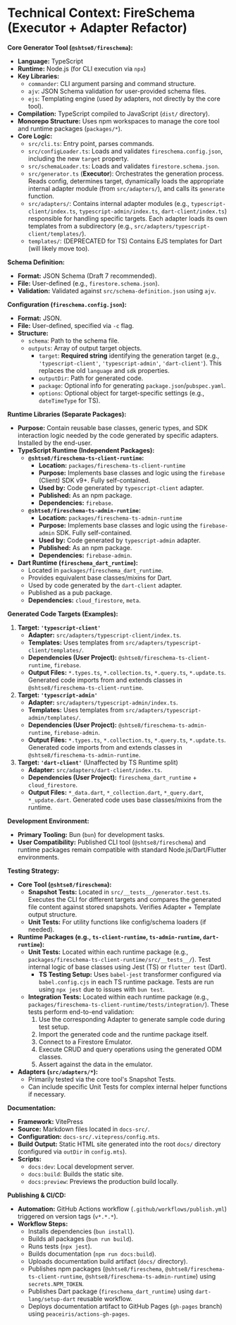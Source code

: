 # Technical Context: FireSchema (Executor + Adapter Refactor)

**Core Generator Tool (`@shtse8/fireschema`):**

- **Language:** TypeScript
- **Runtime:** Node.js (for CLI execution via `npx`)
- **Key Libraries:**
  - `commander`: CLI argument parsing and command structure.
  - `ajv`: JSON Schema validation for user-provided schema files.
  - `ejs`: Templating engine (used _by_ adapters, not directly by the core
    tool).
- **Compilation:** TypeScript compiled to JavaScript (`dist/` directory).
- **Monorepo Structure:** Uses npm workspaces to manage the core tool and
  runtime packages (`packages/*`).
- **Core Logic:**
  - `src/cli.ts`: Entry point, parses commands.
  - `src/configLoader.ts`: Loads and validates `fireschema.config.json`,
    including the new `target` property.
  - `src/schemaLoader.ts`: Loads and validates `firestore.schema.json`.
  - `src/generator.ts` (**Executor**): Orchestrates the generation process.
    Reads config, determines target, dynamically loads the appropriate internal
    adapter module (from `src/adapters/`), and calls its `generate` function.
  - `src/adapters/`: Contains internal adapter modules (e.g.,
    `typescript-client/index.ts`, `typescript-admin/index.ts`,
    `dart-client/index.ts`) responsible for handling specific targets. Each
    adapter loads its own templates from a subdirectory (e.g.,
    `src/adapters/typescript-client/templates/`).
  - `templates/`: (DEPRECATED for TS) Contains EJS templates for Dart (will
    likely move too).

**Schema Definition:**

- **Format:** JSON Schema (Draft 7 recommended).
- **File:** User-defined (e.g., `firestore.schema.json`).
- **Validation:** Validated against `src/schema-definition.json` using `ajv`.

**Configuration (`fireschema.config.json`):**

- **Format:** JSON.
- **File:** User-defined, specified via `-c` flag.
- **Structure:**
  - `schema`: Path to the schema file.
  - `outputs`: Array of output target objects.
    - `target`: **Required string** identifying the generation target (e.g.,
      `'typescript-client'`, `'typescript-admin'`, `'dart-client'`). This
      replaces the old `language` and `sdk` properties.
    - `outputDir`: Path for generated code.
    - `package`: Optional info for generating `package.json`/`pubspec.yaml`.
    - `options`: Optional object for target-specific settings (e.g.,
      `dateTimeType` for TS).

**Runtime Libraries (Separate Packages):**

- **Purpose:** Contain reusable base classes, generic types, and SDK interaction
  logic needed by the code generated by specific adapters. Installed by the
  end-user.
- **TypeScript Runtime (Independent Packages):**
  - **`@shtse8/fireschema-ts-client-runtime`:**
    - **Location:** `packages/fireschema-ts-client-runtime`
    - **Purpose:** Implements base classes and logic using the `firebase`
      (Client) SDK v9+. Fully self-contained.
    - **Used by:** Code generated by `typescript-client` adapter.
    - **Published:** As an npm package.
    - **Dependencies:** `firebase`.
  - **`@shtse8/fireschema-ts-admin-runtime`:**
    - **Location:** `packages/fireschema-ts-admin-runtime`
    - **Purpose:** Implements base classes and logic using the `firebase-admin`
      SDK. Fully self-contained.
    - **Used by:** Code generated by `typescript-admin` adapter.
    - **Published:** As an npm package.
    - **Dependencies:** `firebase-admin`.
- **Dart Runtime (`fireschema_dart_runtime`):**
  - Located in `packages/fireschema_dart_runtime`.
  - Provides equivalent base classes/mixins for Dart.
  - Used by code generated by the `dart-client` adapter.
  - Published as a pub package.
  - **Dependencies:** `cloud_firestore`, `meta`.

**Generated Code Targets (Examples):**

1. **Target: `'typescript-client'`**
   - **Adapter:** `src/adapters/typescript-client/index.ts`.
   - **Templates:** Uses templates from
     `src/adapters/typescript-client/templates/`.
   - **Dependencies (User Project):** `@shtse8/fireschema-ts-client-runtime`,
     `firebase`.
   - **Output Files:** `*.types.ts`, `*.collection.ts`, `*.query.ts`,
     `*.update.ts`. Generated code imports from and extends classes in
     `@shtse8/fireschema-ts-client-runtime`.
2. **Target: `'typescript-admin'`**
   - **Adapter:** `src/adapters/typescript-admin/index.ts`.
   - **Templates:** Uses templates from
     `src/adapters/typescript-admin/templates/`.
   - **Dependencies (User Project):** `@shtse8/fireschema-ts-admin-runtime`,
     `firebase-admin`.
   - **Output Files:** `*.types.ts`, `*.collection.ts`, `*.query.ts`,
     `*.update.ts`. Generated code imports from and extends classes in
     `@shtse8/fireschema-ts-admin-runtime`.
3. **Target: `'dart-client'`** (Unaffected by TS Runtime split)
   - **Adapter:** `src/adapters/dart-client/index.ts`.
   - **Dependencies (User Project):** `fireschema_dart_runtime` +
     `cloud_firestore`.
   - **Output Files:** `*_data.dart`, `*_collection.dart`, `*_query.dart`,
     `*_update.dart`. Generated code uses base classes/mixins from the runtime.

**Development Environment:**

- **Primary Tooling:** Bun (`bun`) for development tasks.
- **User Compatibility:** Published CLI tool (`@shtse8/fireschema`) and runtime
  packages remain compatible with standard Node.js/Dart/Flutter environments.

**Testing Strategy:**

- **Core Tool (`@shtse8/fireschema`):**
  - **Snapshot Tests:** Located in `src/__tests__/generator.test.ts`. Executes
    the CLI for different targets and compares the generated file content
    against stored snapshots. Verifies Adapter + Template output structure.
  - **Unit Tests:** For utility functions like config/schema loaders (if
    needed).
- **Runtime Packages (e.g., `ts-client-runtime`, `ts-admin-runtime`,
  `dart-runtime`):**
  - **Unit Tests:** Located within each runtime package (e.g.,
    `packages/fireschema-ts-client-runtime/src/__tests__/`). Test internal logic
    of base classes using Jest (TS) or `flutter test` (Dart).
    - **TS Testing Setup:** Uses `babel-jest` transformer configured via
      `babel.config.cjs` in each TS runtime package. Tests are run using
      `npx jest` due to issues with `bun test`.
  - **Integration Tests:** Located within each runtime package (e.g.,
    `packages/fireschema-ts-client-runtime/tests/integration/`). These tests
    perform end-to-end validation:
    1. Use the corresponding Adapter to generate sample code during test setup.
    2. Import the generated code and the runtime package itself.
    3. Connect to a Firestore Emulator.
    4. Execute CRUD and query operations using the generated ODM classes.
    5. Assert against the data in the emulator.
- **Adapters (`src/adapters/*`):**
  - Primarily tested via the core tool's Snapshot Tests.
  - Can include specific Unit Tests for complex internal helper functions if
    necessary.

**Documentation:**

- **Framework:** VitePress
- **Source:** Markdown files located in `docs-src/`.
- **Configuration:** `docs-src/.vitepress/config.mts`.
- **Build Output:** Static HTML site generated into the root `docs/` directory
  (configured via `outDir` in `config.mts`).
- **Scripts:**
  - `docs:dev`: Local development server.
  - `docs:build`: Builds the static site.
  - `docs:preview`: Previews the production build locally.

**Publishing & CI/CD:**

- **Automation:** GitHub Actions workflow (`.github/workflows/publish.yml`)
  triggered on version tags (`v*.*.*`).
- **Workflow Steps:**
  - Installs dependencies (`bun install`).
  - Builds all packages (`bun run build`).
  - Runs tests (`npx jest`).
  - Builds documentation (`npm run docs:build`).
  - Uploads documentation build artifact (`docs/` directory).
  - Publishes npm packages (`@shtse8/fireschema`,
    `@shtse8/fireschema-ts-client-runtime`,
    `@shtse8/fireschema-ts-admin-runtime`) using `secrets.NPM_TOKEN`.
  - Publishes Dart package (`fireschema_dart_runtime`) using
    `dart-lang/setup-dart` reusable workflow.
  - Deploys documentation artifact to GitHub Pages (`gh-pages` branch) using
    `peaceiris/actions-gh-pages`.
